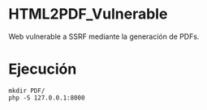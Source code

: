 # HTML2PDF_Vulnerable
Web vulnerable a SSRF mediante la generación de PDFs.

# Ejecución
```
mkdir PDF/
php -S 127.0.0.1:8000
```

